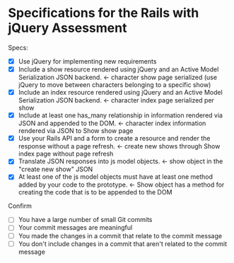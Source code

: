 # Specifications for the Rails with jQuery Assessment

Specs:
- [x] Use jQuery for implementing new requirements
- [x] Include a show resource rendered using jQuery and an Active Model Serialization JSON backend. <- character show page serialized (use jQuery to move between characters belonging to a specific show)
- [x] Include an index resource rendered using jQuery and an Active Model Serialization JSON backend. <- character index page serialized per show
- [x] Include at least one has_many relationship in information rendered via JSON and appended to the DOM. <- character index information rendered via JSON to Show show page
- [x] Use your Rails API and a form to create a resource and render the response without a page refresh. <- create new shows through Show index page without page refresh
- [x] Translate JSON responses into js model objects. <- show object in the "create new show" JSON
- [x] At least one of the js model objects must have at least one method added by your code to the prototype. <- Show object has a method for creating the code that is to be appended to the DOM

Confirm
- [ ] You have a large number of small Git commits
- [ ] Your commit messages are meaningful
- [ ] You made the changes in a commit that relate to the commit message
- [ ] You don't include changes in a commit that aren't related to the commit message
